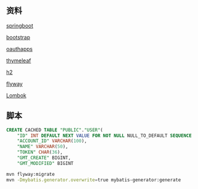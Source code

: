 ## 资料
[springboot](https://spring.io/guides/gs/serving-web-content/)

[bootstrap](https://v3.bootcss.com/components/#navbar)

[oauthapps](https://developer.github.com/apps/building-oauth-apps/authorizing-oauth-apps/)

[thymeleaf](http://www.thymeleaf.org)

[h2](https://mvnrepository.com/search?q=h2)

[flyway](https://flywaydb.org/getstarted/firststeps/maven)

[Lombok](https://avatars3.githubusercontent.com/u/51558201?v=4)
## 脚本

```sql
CREATE CACHED TABLE "PUBLIC"."USER"(
    "ID" INT DEFAULT NEXT VALUE FOR NOT NULL NULL_TO_DEFAULT SEQUENCE 
    "ACCOUNT_ID" VARCHAR(100),
    "NAME" VARCHAR(50),
    "TOKEN" CHAR(36),
    "GMT_CREATE" BIGINT,
    "GMT_MODIFIED" BIGINT
```
```bash
mvn flyway:migrate
mvn -Dmybatis.generator.overwrite=true mybatis-generator:generate
```
